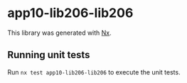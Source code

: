 # app10-lib206-lib206

This library was generated with [Nx](https://nx.dev).

## Running unit tests

Run `nx test app10-lib206-lib206` to execute the unit tests.

